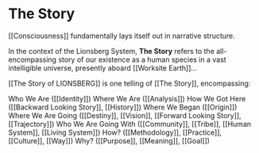 # The Story

[[Consciousness]] fundamentally lays itself out in narrative structure. 

In the context of the Lionsberg System, **The Story** refers to the all-encompassing story of our existence as a human species in a vast intelligible universe, presently aboard [[Worksite Earth]]... 

[[The Story of LIONSBERG]] is one telling of [[The Story]], encompassing: 

Who We Are ([[Identity]])
Where We Are ([[Analysis]])
How We Got Here ([[Backward Looking Story]], [[History]])
Where We Began ([[Origin]]) 
Where We Are Going ([[Destiny]], [[Vision]], [[Forward Looking Story]], [[Trajectory]]) 
Who We Are Going With ([[Community]], [[Tribe]], [[Human System]], [[Living System]]) 
How? ([[Methodology]], [[Practice]], [[Culture]], [[Way]]) 
Why? ([[Purpose]], [[Meaning]], [[Goal]]) 